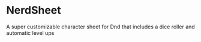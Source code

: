 # NerdSheet
A super customizable character sheet for Dnd that includes a dice roller and automatic level ups
